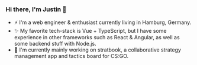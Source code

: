 ### Hi there, I'm Justin 👋

- ⚡ I'm a web engineer & enthusiast currently living in Hamburg, Germany.
- ✨ My favorite tech-stack is Vue + TypeScript, but I have some experience in other frameworks such as React & Angular, as well as some backend stuff with Node.js.
- 📖 I'm currently mainly working on stratbook, a collaborative strategy management app and tactics board for CS:GO.


<!--
**JH1ller/JH1ller** is a ✨ _special_ ✨ repository because its `README.md` (this file) appears on your GitHub profile.

Here are some ideas to get you started:

- 🔭 I’m currently working on ...
- 🌱 I’m currently learning ...
- 👯 I’m looking to collaborate on ...
- 🤔 I’m looking for help with ...
- 💬 Ask me about ...
- 📫 How to reach me: ...
- 😄 Pronouns: ...
- ⚡ Fun fact: ...
-->
